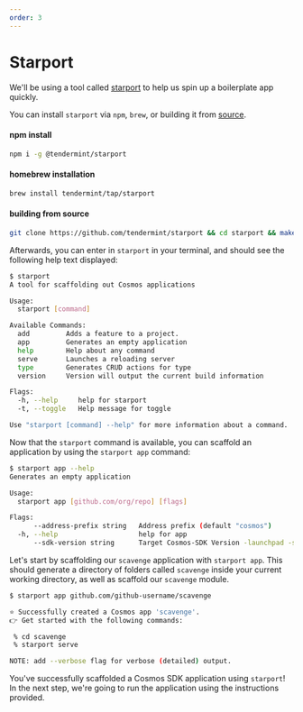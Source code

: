 ```yaml
---
order: 3
---
```


# Starport

We'll be using a tool called [starport](https://github.com/tendermint/starport) to help us spin up a boilerplate app quickly. 

You can install `starport` via `npm`, `brew`, or building it from [source](https://github.com/tendermint/starport).

#### npm install
```bash
npm i -g @tendermint/starport
```

#### homebrew installation
```bash
brew install tendermint/tap/starport
```

#### building from source
```bash
git clone https://github.com/tendermint/starport && cd starport && make
```


Afterwards, you can enter in `starport` in your terminal, and should see the following help text displayed:
```sh
$ starport
A tool for scaffolding out Cosmos applications

Usage:
  starport [command]

Available Commands:
  add         Adds a feature to a project.
  app         Generates an empty application
  help        Help about any command
  serve       Launches a reloading server
  type        Generates CRUD actions for type
  version     Version will output the current build information

Flags:
  -h, --help     help for starport
  -t, --toggle   Help message for toggle

Use "starport [command] --help" for more information about a command.
```

Now that the `starport` command is available, you can scaffold an application by using the `starport app` command:

```bash
$ starport app --help
Generates an empty application

Usage:
  starport app [github.com/org/repo] [flags]

Flags:
      --address-prefix string   Address prefix (default "cosmos")
  -h, --help                    help for app
      --sdk-version string      Target Cosmos-SDK Version -launchpad -stargate (default "stargate")
```

Let's start by scaffolding our `scavenge` application with `starport app`. This should generate a directory of folders called `scavenge` inside your current working directory, as well as scaffold our `scavenge` module. 

```bash
$ starport app github.com/github-username/scavenge

⭐️ Successfully created a Cosmos app 'scavenge'.
👉 Get started with the following commands:

 % cd scavenge
 % starport serve

NOTE: add --verbose flag for verbose (detailed) output.
```

You've successfully scaffolded a Cosmos SDK application using `starport`! In the next step, we're going to run the application using the instructions provided. 